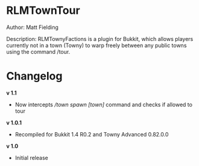 RLMTownTour
===========
Author:
	Matt Fielding

Description:
	RLMTownyFactions is a plugin for Bukkit, which allows players currently not in a town (Towny)
	to warp freely between any public towns using the command /tour.


Changelog
=========

**v 1.1**

* Now intercepts _/town spawn [town]_ command and checks if allowed to tour



**v 1.0.1**

* Recompiled for Bukkit 1.4 R0.2 and Towny Advanced 0.82.0.0



**v 1.0**

* Initial release